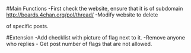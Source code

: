 #Main Functions
-First check the website, ensure that it is of subdomain http://boards.4chan.org/pol/thread/
-Modify website to delete <div> of specific posts.



#Extension
-Add checklist with picture of flag next to it.
-Remove anyone who replies - Get post number of flags that are not allowed.
